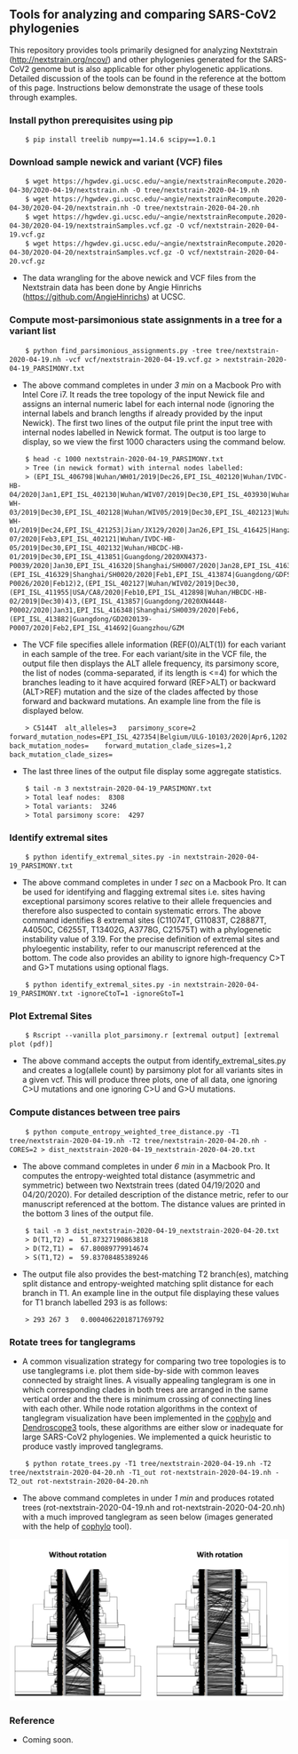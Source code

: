 ## Tools for analyzing and comparing SARS-CoV2 phylogenies 

This repository provides tools primarily designed for analyzing Nextstrain (http://nextstrain.org/ncov/) and other phylogenies generated for the SARS-CoV2 genome but is also applicable for other phylogenetic applications. Detailed discussion of the tools can be found in the reference at the bottom of this page. Instructions below demonstrate the usage of these tools through examples.  

### Install python prerequisites using pip
```
    $ pip install treelib numpy==1.14.6 scipy==1.0.1  
```
### Download sample newick and variant (VCF) files 
```
    $ wget https://hgwdev.gi.ucsc.edu/~angie/nextstrainRecompute.2020-04-30/2020-04-19/nextstrain.nh -O tree/nextstrain-2020-04-19.nh
    $ wget https://hgwdev.gi.ucsc.edu/~angie/nextstrainRecompute.2020-04-30/2020-04-20/nextstrain.nh -O tree/nextstrain-2020-04-20.nh
    $ wget https://hgwdev.gi.ucsc.edu/~angie/nextstrainRecompute.2020-04-30/2020-04-19/nextstrainSamples.vcf.gz -O vcf/nextstrain-2020-04-19.vcf.gz
    $ wget https://hgwdev.gi.ucsc.edu/~angie/nextstrainRecompute.2020-04-30/2020-04-20/nextstrainSamples.vcf.gz -O vcf/nextstrain-2020-04-20.vcf.gz
```
* The data wrangling for the above newick and VCF files from the Nextstrain data has been done by Angie Hinrichs (https://github.com/AngieHinrichs) at UCSC.

### Compute most-parsimonious state assignments in a tree for a variant list 
```
    $ python find_parsimonious_assignments.py -tree tree/nextstrain-2020-04-19.nh -vcf vcf/nextstrain-2020-04-19.vcf.gz > nextstrain-2020-04-19_PARSIMONY.txt 
```
* The above command completes in under *3 min* on a Macbook Pro with Intel Core i7. It reads the tree topology of the input Newick file and assigns an internal numeric label for each internal node (ignoring the internal labels and branch lengths if already provided by the input Newick). The first two lines of the output file print the input tree with internal nodes labelled in Newick format. The output is too large to display, so we view the first 1000 characters using the command below. 

```
    $ head -c 1000 nextstrain-2020-04-19_PARSIMONY.txt
    > Tree (in newick format) with internal nodes labelled: 
    > (EPI_ISL_406798|Wuhan/WH01/2019|Dec26,EPI_ISL_402120|Wuhan/IVDC-HB-04/2020|Jan1,EPI_ISL_402130|Wuhan/WIV07/2019|Dec30,EPI_ISL_403930|Wuhan/IPBCAMS-WH-03/2019|Dec30,EPI_ISL_402128|Wuhan/WIV05/2019|Dec30,EPI_ISL_402123|Wuhan/IPBCAMS-WH-01/2019|Dec24,EPI_ISL_421253|Jian/JX129/2020|Jan26,EPI_ISL_416425|Hangzhou/ZJU-07/2020|Feb3,EPI_ISL_402121|Wuhan/IVDC-HB-05/2019|Dec30,EPI_ISL_402132|Wuhan/HBCDC-HB-01/2019|Dec30,EPI_ISL_413851|Guangdong/2020XN4373-P0039/2020|Jan30,EPI_ISL_416320|Shanghai/SH0007/2020|Jan28,EPI_ISL_416389|Shanghai/SH0093/2020|Jan21,(EPI_ISL_416329|Shanghai/SH0020/2020|Feb1,EPI_ISL_413874|Guangdong/GDFS2020127-P0026/2020|Feb12)2,(EPI_ISL_402127|Wuhan/WIV02/2019|Dec30,(EPI_ISL_411955|USA/CA8/2020|Feb10,EPI_ISL_412898|Wuhan/HBCDC-HB-02/2019|Dec30)4)3,(EPI_ISL_413857|Guangdong/2020XN4448-P0002/2020|Jan31,EPI_ISL_416348|Shanghai/SH0039/2020|Feb6,(EPI_ISL_413882|Guangdong/GD2020139-P0007/2020|Feb2,EPI_ISL_414692|Guangzhou/GZM 
```
* The VCF file specifies allele information (REF(0)/ALT(1)) for each variant in each sample of the tree. For each variant/site in the VCF file, the output file then displays the ALT allele frequency, its parsimony score, the list of nodes (comma-separated, if its length is <=4) for which the branches leading to it have acquired forward (REF\>ALT) or backward (ALT\>REF) mutation and the size of the clades affected by those forward and backward mutations. An example line from the file is displayed below.
```
    > C5144T  alt_alleles=3   parsimony_score=2   forward_mutation_nodes=EPI_ISL_427354|Belgium/ULG-10103/2020|Apr6,1202  back_mutation_nodes=    forward_mutation_clade_sizes=1,2    back_mutation_clade_sizes=
```
* The last three lines of the output file display some aggregate statistics.
```
    $ tail -n 3 nextstrain-2020-04-19_PARSIMONY.txt 
    > Total leaf nodes:  8308
    > Total variants:  3246
    > Total parsimony score:  4297
```

### Identify extremal sites   
```
    $ python identify_extremal_sites.py -in nextstrain-2020-04-19_PARSIMONY.txt 
```
* The above command completes in under *1 sec* on a Macbook Pro. It can be used for identifying and flagging extremal sites i.e. sites having exceptional parsimony scores relative to their allele frequencies and therefore also suspected to contain systematic errors. The above command identifies 8 extremal sites (C11074T, G11083T, C28887T, A4050C, C6255T, T13402G, A3778G, C21575T) with a phylogenetic instability value of 3.19. For the precise definition of extremal sites and phyloegentic instability, refer to our manuscript referenced at the bottom. The code also provides an ability to ignore high-frequency C\>T and G\>T mutations using optional flags.
```
    $ python identify_extremal_sites.py -in nextstrain-2020-04-19_PARSIMONY.txt -ignoreCtoT=1 -ignoreGtoT=1
```

### Plot Extremal Sites  
```
    $ Rscript --vanilla plot_parsimony.r [extremal output] [extremal plot (pdf)]
```
* The above command accepts the output from identify_extremal_sites.py and creates a log(allele count) by parsimony plot for all variants sites in a given vcf. This will produce three plots, one of all data, one ignoring C>U mutations and one ignoring C>U and G>U mutations. 

### Compute distances between tree pairs
```
    $ python compute_entropy_weighted_tree_distance.py -T1 tree/nextstrain-2020-04-19.nh -T2 tree/nextstrain-2020-04-20.nh -CORES=2 > dist_nextstrain-2020-04-19_nextstrain-2020-04-20.txt
```
* The above command completes in under *6 min* in a Macbook Pro. It computes the entropy-weighted total distance (asymmetric and symmetric) between two Nextstrain trees (dated 04/19/2020 and 04/20/2020). For detailed description of the distance metric, refer to our manuscript referenced at the bottom. The distance values are printed in the bottom 3 lines of the output file.
```
    $ tail -n 3 dist_nextstrain-2020-04-19_nextstrain-2020-04-20.txt
    > D(T1,T2) =  51.87327190863818
    > D(T2,T1) =  67.80089779914674
    > S(T1,T2) =  59.83708485389246
```
* The output file also provides the best-matching T2 branch(es), matching split distance and entropy-weighted matching split distance for each branch in T1. An example line in the output file displaying these values for T1 branch labelled 293 is as follows:
```
    > 293 267 3   0.0004062201871769792
```

### Rotate trees for tanglegrams
* A common visualization strategy for comparing two tree topologies is to use tanglegrams i.e. plot them side-by-side with common leaves connected by straight lines. A visually appealing tanglegram is one in which corresponding clades in both trees are arranged in the same vertical order and the there is minimum crossing of connecting lines with each other. While node rotation algorithms in the context of tanglegram visualization have been implemented in the [cophylo](https://www.rdocumentation.org/packages/phytools/versions/0.7-20/topics/cophylo) and [Dendroscope3](http://dendroscope.org/) tools, these algorithms are either slow or inadequate for large SARS-CoV2 phylogenies. We implemented a quick heuristic to produce vastly improved tanglegrams. 
```
    $ python rotate_trees.py -T1 tree/nextstrain-2020-04-19.nh -T2 tree/nextstrain-2020-04-20.nh -T1_out rot-nextstrain-2020-04-19.nh -T2_out rot-nextstrain-2020-04-20.nh
```
* The above command completes in under *1 min* and produces rotated trees (rot-nextstrain-2020-04-19.nh and rot-nextstrain-2020-04-20.nh) with a much improved tanglegram as seen below (images generated with the help of [cophylo](https://www.rdocumentation.org/packages/phytools/versions/0.7-20/topics/cophylo) tool). 

![Tanglegrams](/images/tanglegrams_comparison.png)

### Reference
* Coming soon.
